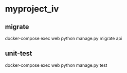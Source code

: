 # myproject_iv

## migrate
docker-compose exec web python manage.py migrate api

## unit-test
docker-compose exec web python manage.py test